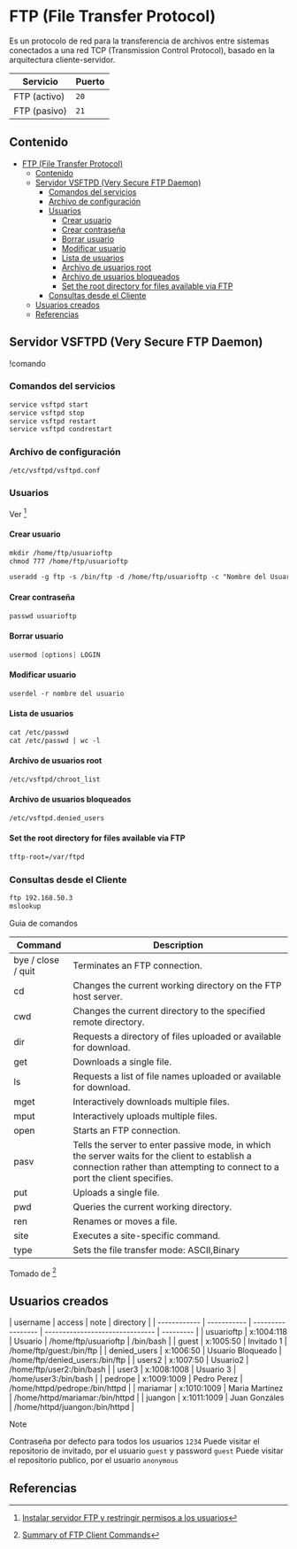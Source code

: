 # FTP (File Transfer Protocol)

Es un protocolo de red para la transferencia de archivos entre sistemas conectados a una red TCP (Transmission Control Protocol), basado en la arquitectura cliente-servidor.

| Servicio     | Puerto |
| ------------ | ------ |
| FTP (activo) | `20`   |
| FTP (pasivo) | `21`   |

## Contenido

- [FTP (File Transfer Protocol)](#ftp-file-transfer-protocol)
  - [Contenido](#contenido)
  - [Servidor VSFTPD (Very Secure FTP Daemon)](#servidor-vsftpd-very-secure-ftp-daemon)
    - [Comandos del servicios](#comandos-del-servicios)
    - [Archivo de configuración](#archivo-de-configuración)
    - [Usuarios](#usuarios)
      - [Crear usuario](#crear-usuario)
      - [Crear contraseña](#crear-contraseña)
      - [Borrar usuario](#borrar-usuario)
      - [Modificar usuario](#modificar-usuario)
      - [Lista de usuarios](#lista-de-usuarios)
      - [Archivo de usuarios root](#archivo-de-usuarios-root)
      - [Archivo de usuarios bloqueados](#archivo-de-usuarios-bloqueados)
      - [Set the root directory for files available via FTP](#set-the-root-directory-for-files-available-via-ftp)
    - [Consultas desde el Cliente](#consultas-desde-el-cliente)
  - [Usuarios creados](#usuarios-creados)
  - [Referencias](#referencias)

## Servidor VSFTPD (Very Secure FTP Daemon)

!comando

### Comandos del servicios

```apache
service vsftpd start
service vsftpd stop
service vsftpd restart
service vsftpd condrestart
```

### Archivo de configuración

```apache
/etc/vsftpd/vsftpd.conf
```

### Usuarios

Ver [^1]

#### Crear usuario

```apache
mkdir /home/ftp/usuarioftp
chmod 777 /home/ftp/usuarioftp

useradd -g ftp -s /bin/ftp -d /home/ftp/usuarioftp -c "Nombre del Usuario" usuarioftp
```

#### Crear contraseña

```apache
passwd usuarioftp
```

#### Borrar usuario

```kotlin
usermod [options] LOGIN
```

#### Modificar usuario

```apache
userdel -r nombre del usuario
```

#### Lista de usuarios

```apache
cat /etc/passwd
cat /etc/passwd | wc -l
```

#### Archivo de usuarios root

```apache
/etc/vsftpd/chroot_list
```

#### Archivo de usuarios bloqueados

```apache
/etc/vsftpd.denied_users
```

#### Set the root directory for files available via FTP

```apache
tftp-root=/var/ftpd
```

### Consultas desde el Cliente

```apache
ftp 192.168.50.3
mslookup
```

Guia de comandos

| Command              | Description                                                                                                                                                                  |
| -------------------- | ---------------------------------------------------------------------------------------------------------------------------------------------------------------------------- |
| bye / close / quit | Terminates an FTP connection.                                                                                                                                                |
| cd                   | Changes the current working directory on the FTP host server.                                                                                                                |
| cwd                  | Changes the current directory to the specified remote directory.                                                                                                             |
| dir                  | Requests a directory of files uploaded or available for download.                                                                                                            |
| get                  | Downloads a single file.                                                                                                                                                     |
| ls                   | Requests a list of file names uploaded or available for download.                                                                                                            |
| mget                 | Interactively downloads multiple files.                                                                                                                                      |
| mput                 | Interactively uploads multiple files.                                                                                                                                        |
| open                 | Starts an FTP connection.                                                                                                                                                    |
| pasv                 | Tells the server to enter passive mode, in which the server waits for the client to establish a connection rather than attempting to connect to a port the client specifies. |
| put                  | Uploads a single file.                                                                                                                                                       |
| pwd                  | Queries the current working directory.                                                                                                                                       |
| ren                  | Renames or moves a file.                                                                                                                                                     |
| site                 | Executes a site-specific command.                                                                                                                                            |
| type                 | Sets the file transfer mode: ASCII,Binary                                                                                                                                    |

Tomado de [^2]

## Usuarios creados

| username     | access      | note              | directory                       |
| ------------ | ----------- | ----------------- | ------------------------------- | --------- |
| usuarioftp   | x:1004:118  | Usuario           | /home/ftp/usuarioftp            | /bin/bash |
| guest        | x:1005:50   | Invitado 1        | /home/ftp/guest:/bin/ftp        |
| denied_users | x:1006:50   | Usuario Bloqueado | /home/ftp/denied_users:/bin/ftp |
| users2       | x:1007:50   | Usuario2          | /home/ftp/user2:/bin/bash       |
| user3        | x:1008:1008 | Usuario 3         | /home/user3:/bin/bash           |
| pedrope      | x:1009:1009 | Pedro Perez       | /home/httpd/pedrope:/bin/httpd  |
| mariamar     | x:1010:1009 | Maria Martínez    | /home/httpd/mariamar:/bin/httpd |
| juangon      | x:1011:1009 | Juan Gonzáles     | /home/httpd/juangon:/bin/httpd  |

> [!NOTE]
> Contraseña por defecto para todos los usuarios `1234`
> Puede visitar el repositorio de invitado, por el usuario `guest` y password `guest`
> Puede visitar el repositorio publico, por el usuario `anonymous`

## Referencias

[^1]: [Instalar servidor FTP y restringir permisos a los usuarios](https://rootear.com/ubuntu-linux/instalar-servidor-ftp)
[^2]: [Summary of FTP Client Commands](https://www.ibm.com/docs/en/scbn?topic=SSRJDU/gateway_services/ftp_globalec/SCN_Summary_of_FTP_Client_Commands_b.html)
